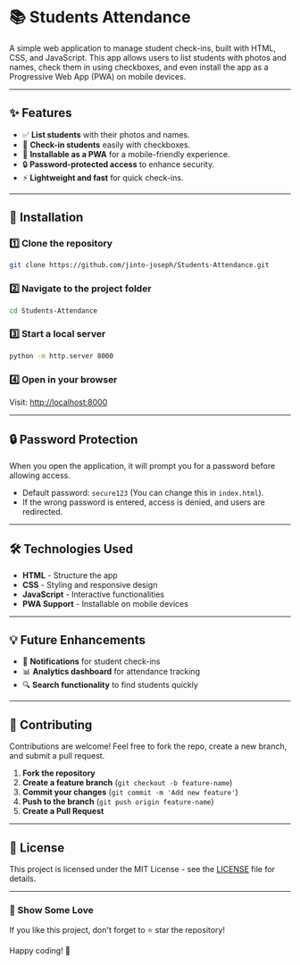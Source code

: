 # 📚 Students Attendance

A simple web application to manage student check-ins, built with HTML, CSS, and JavaScript. This app allows users to list students with photos and names, check them in using checkboxes, and even install the app as a Progressive Web App (PWA) on mobile devices.

---

## ✨ Features

- ✅ **List students** with their photos and names.
- 🔲 **Check-in students** easily with checkboxes.
- 📱 **Installable as a PWA** for a mobile-friendly experience.
- 🔒 **Password-protected access** to enhance security.
- ⚡ **Lightweight and fast** for quick check-ins.

---

## 🚀 Installation

### 1️⃣ Clone the repository
```bash
git clone https://github.com/jinto-joseph/Students-Attendance.git
```

### 2️⃣ Navigate to the project folder
```bash
cd Students-Attendance
```

### 3️⃣ Start a local server
```bash
python -m http.server 8000
```

### 4️⃣ Open in your browser
Visit: [http://localhost:8000](http://localhost:8000)

---

## 🔒 Password Protection
When you open the application, it will prompt you for a password before allowing access. 
- Default password: `secure123` (You can change this in `index.html`).
- If the wrong password is entered, access is denied, and users are redirected.

---


## 🛠️ Technologies Used
- **HTML** - Structure the app
- **CSS** - Styling and responsive design
- **JavaScript** - Interactive functionalities
- **PWA Support** - Installable on mobile devices

---

## 💡 Future Enhancements
- 🔔 **Notifications** for student check-ins
- 📊 **Analytics dashboard** for attendance tracking
- 🔍 **Search functionality** to find students quickly

---

## 🤝 Contributing
Contributions are welcome! Feel free to fork the repo, create a new branch, and submit a pull request. 

1. **Fork the repository**
2. **Create a feature branch** (`git checkout -b feature-name`)
3. **Commit your changes** (`git commit -m 'Add new feature'`)
4. **Push to the branch** (`git push origin feature-name`)
5. **Create a Pull Request**

---

## 📜 License
This project is licensed under the MIT License - see the [LICENSE](LICENSE) file for details.

---

### 🌟 Show Some Love
If you like this project, don't forget to ⭐ star the repository!

Happy coding! 🚀
